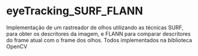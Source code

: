 eyeTracking_SURF_FLANN
======================

Implementação de um rastreador de olhos utilizando as técnicas SURF, para obter os descritores da imagem, e FLANN para comparar descritores do frame atual com o frame dos olhos. Todos implementados na biblioteca OpenCV
